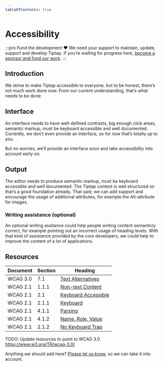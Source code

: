 ```yaml
---
tableOfContents: true
---
```


# Accessibility

:::pro Fund the development ♥
We need your support to maintain, update, support and develop Tiptap. If you’re waiting for progress here, [become a sponsor and fund our work](/sponsor).
:::

## Introduction

We strive to make Tiptap accessible to everyone, but to be honest, there’s not much work done now. From our current understanding, that’s what needs to be done:

## Interface

An interface needs to have well-defined contrasts, big enough click areas, semantic markup, must be keyboard accessible and well documented. Currently, we don’t even provide an interface, so for now that’s totally up to you.

But no worries, we’ll provide an interface soon and take accessibility into account early on.

## Output

The editor needs to produce semantic markup, must be keyboard accessible and well documented. The Tiptap content is well structured so that’s a good foundation already. That said, we can add support and encourage the usage of additional attributes, for example the Alt-attribute for images.

### Writing assistance (optional)

An optional writing assitance could help people writing content semanticly correct, for example pointing out an incorrect usage of heading levels. With that kind of assistance provided by the core developers, we could help to improve the content of a lot of applications.

## Resources

| Document | Section | Heading                                                                                |
| -------- | ------- | -------------------------------------------------------------------------------------- |
| WCAG 3.0 | 7.1     | [Text Alternatives](https://www.w3.org/TR/wcag-3.0/#text-alternatives)                 |
| WCAG 2.1 | 1.1.1   | [Non-text Content](https://www.w3.org/WAI/WCAG21/Understanding/non-text-content)       |
| WCAG 2.1 | 2.1     | [Keyboard Accessible](https://www.w3.org/WAI/WCAG21/Understanding/keyboard-accessible) |
| WCAG 2.1 | 2.1.1   | [Keyboard](https://www.w3.org/WAI/WCAG21/Understanding/keyboard)                       |
| WCAG 2.1 | 4.1.1   | [Parsing](https://www.w3.org/WAI/WCAG21/Understanding/parsing)                         |
| WCAG 2.1 | 4.1.2   | [Name, Role, Value](https://www.w3.org/WAI/WCAG21/Understanding/name-role-value)       |
| WCAG 2.1 | 2.1.2   | [No Keyboard Trap](https://www.w3.org/TR/WCAG21/#no-keyboard-trap)                     |

TODO: Update resources to point to WCAG 3.0 https://www.w3.org/TR/wcag-3.0/

Anything we should add here? [Please let us know](mailto:humans@tiptap.dev), so we can take it into account.

